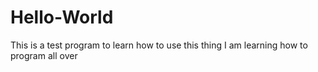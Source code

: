 # Hello-World
This is a test program to learn how to use this thing
I am learning how to program all over
